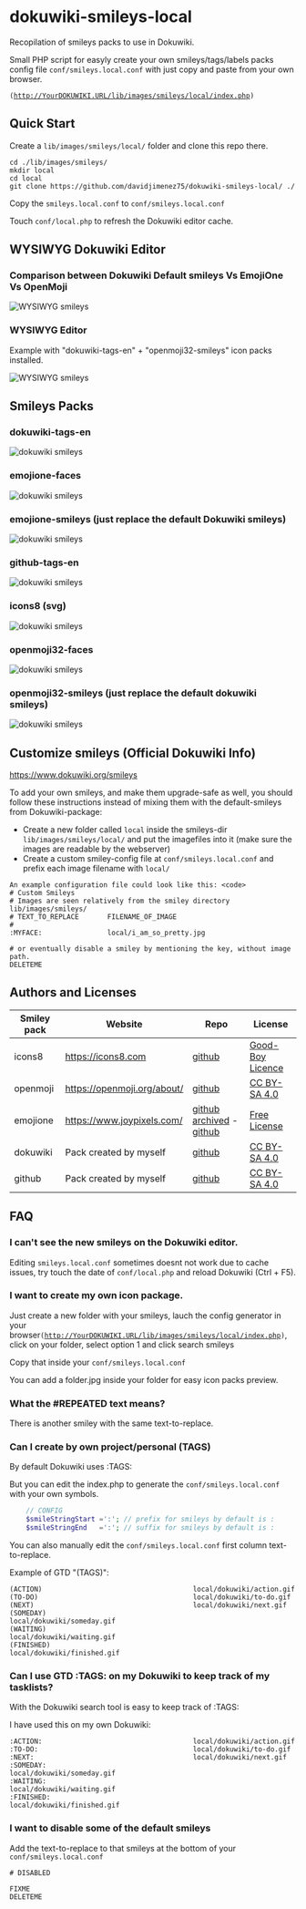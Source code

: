 # dokuwiki-smileys-local

Recopilation of smileys packs to use in Dokuwiki.

Small PHP script for easyly create your own smileys/tags/labels packs config file <code>conf/smileys.local.conf</code> with just copy and paste from your own browser.

<code>(http://YourDOKUWIKI.URL/lib/images/smileys/local/index.php)</code>

## Quick Start

Create a <code>lib/images/smileys/local/</code> folder and clone this repo there.

```
cd ./lib/images/smileys/
mkdir local
cd local
git clone https://github.com/davidjimenez75/dokuwiki-smileys-local/ ./
```

Copy the <code>smileys.local.conf</code> to <code>conf/smileys.local.conf</code>

Touch <code>conf/local.php</code> to refresh the Dokuwiki editor cache.



## WYSIWYG Dokuwiki Editor

### Comparison between Dokuwiki Default smileys Vs EmojiOne Vs OpenMoji

![WYSIWYG smileys](https://raw.githubusercontent.com/davidjimenez75/dokuwiki-smileys-local/master/smileys_comparison.jpg)

### WYSIWYG Editor 

Example with "dokuwiki-tags-en" + "openmoji32-smileys" icon packs installed.

![WYSIWYG smileys](https://raw.githubusercontent.com/davidjimenez75/dokuwiki-smileys-local/master/folder.jpg)



## Smileys Packs

### dokuwiki-tags-en

![dokuwiki smileys](https://raw.githubusercontent.com/davidjimenez75/dokuwiki-smileys-local/master/dokuwiki-tags-en/folder.jpg)

### emojione-faces

![dokuwiki smileys](https://raw.githubusercontent.com/davidjimenez75/dokuwiki-smileys-local/master/emojione-faces/folder.jpg)

### emojione-smileys (just replace the default Dokuwiki smileys)

![dokuwiki smileys](https://raw.githubusercontent.com/davidjimenez75/dokuwiki-smileys-local/master/emojione-smileys/folder.jpg)

### github-tags-en

![dokuwiki smileys](https://raw.githubusercontent.com/davidjimenez75/dokuwiki-smileys-local/master/github-tags-en/folder.jpg)

### icons8 (svg)

![dokuwiki smileys](https://raw.githubusercontent.com/davidjimenez75/dokuwiki-smileys-local/master/icons8/folder.jpg)

### openmoji32-faces

![dokuwiki smileys](https://raw.githubusercontent.com/davidjimenez75/dokuwiki-smileys-local/master/openmoji32-faces/folder.jpg)

### openmoji32-smileys (just replace the default dokuwiki smileys)

![dokuwiki smileys](https://raw.githubusercontent.com/davidjimenez75/dokuwiki-smileys-local/master/openmoji32-smileys/folder.jpg)



## Customize smileys (Official Dokuwiki Info)

https://www.dokuwiki.org/smileys

To add your own smileys, and make them upgrade-safe as well, you should follow these instructions instead of mixing them with the default-smileys from Dokuwiki-package:

  - Create a new folder called <code>local</code> inside the smileys-dir <code>lib/images/smileys/local/</code> and put the imagefiles into it (make sure the images are readable by the webserver)
  - Create a custom smiley-config file at <code>conf/smileys.local.conf</code> and prefix each image filename with <code>local/</code>

```
An example configuration file could look like this: <code>
# Custom Smileys
# Images are seen relatively from the smiley directory lib/images/smileys/
# TEXT_TO_REPLACE       FILENAME_OF_IMAGE
#
:MYFACE:                local/i_am_so_pretty.jpg

# or eventually disable a smiley by mentioning the key, without image path.
DELETEME
```



## Authors and Licenses

| Smiley pack   | Website | Repo | License |
| ------------- | ------- | ---- | ------- |
|icons8    | https://icons8.com           | [github](https://github.com/icons8/flat-color-icons)     | [Good-Boy Licence](https://icons8.com/good-boy-license/) |
|openmoji  | https://openmoji.org/about/  | [github](https://github.com/hfg-gmuend/openmoji)         | [CC BY-SA 4.0](https://creativecommons.org/licenses/by-sa/4.0/) |
|emojione  | https://www.joypixels.com/   | [github archived](https://github.com/joypixels/emojione) - [github](https://github.com/joypixels/emoji-toolkit) | [Free License](https://www.emojione.com/licenses/free) |
|dokuwiki  | Pack created by myself       | [github](https://github.com/davidjimenez75/dokuwiki-smileys-local/) | [CC BY-SA 4.0](https://creativecommons.org/licenses/by-sa/4.0/) |
|github    | Pack created by myself       | [github](https://github.com/davidjimenez75/dokuwiki-smileys-local/) | [CC BY-SA 4.0](https://creativecommons.org/licenses/by-sa/4.0/) |



## FAQ

### I can't see the new smileys on the Dokuwiki editor.

Editing <code>smileys.local.conf</code> sometimes doesnt not work due to cache issues, try touch the date of <code>conf/local.php</code> and reload Dokuwiki (Ctrl + F5).


### I want to create my own icon package.

Just create a new folder with your smileys, lauch the config generator in your browser<code>(http://YourDOKUWIKI.URL/lib/images/smileys/local/index.php)</code>, click on your folder, select option 1 and click search smileys

Copy that inside your <code>conf/smileys.local.conf</code>

You can add a folder.jpg inside your folder for easy icon packs preview.


### What the #REPEATED text means?

There is another smiley with the same text-to-replace.


### Can I create by own project/personal (TAGS)

By default Dokuwiki uses :TAGS:

But you can edit the index.php to generate the <code>conf/smileys.local.conf</code> with your own symbols.

```php
    // CONFIG 
    $smileStringStart =':'; // prefix for smileys by default is :
    $smileStringEnd   =':'; // suffix for smileys by default is :
```
You can also manually edit the <code>conf/smileys.local.conf</code> first column text-to-replace. 

Example of GTD "(TAGS)":

```
(ACTION)                                     local/dokuwiki/action.gif    
(TO-DO)                                      local/dokuwiki/to-do.gif     
(NEXT)                                       local/dokuwiki/next.gif    
(SOMEDAY)                                    local/dokuwiki/someday.gif     
(WAITING)                                    local/dokuwiki/waiting.gif 
(FINISHED)                                   local/dokuwiki/finished.gif   
```


### Can I use GTD :TAGS: on my Dokuwiki to keep track of my tasklists?

With the Dokuwiki search tool is easy to keep track of :TAGS:

I have used this on my own Dokuwiki:

```
:ACTION:                                     local/dokuwiki/action.gif    
:TO-DO:                                      local/dokuwiki/to-do.gif     
:NEXT:                                       local/dokuwiki/next.gif    
:SOMEDAY:                                    local/dokuwiki/someday.gif     
:WAITING:                                    local/dokuwiki/waiting.gif 
:FINISHED:                                   local/dokuwiki/finished.gif   
```

### I want to disable some of the default smileys

Add the text-to-replace to that smileys at the bottom of your  <code>conf/smileys.local.conf</code>

```
# DISABLED
 
FIXME
DELETEME
```


